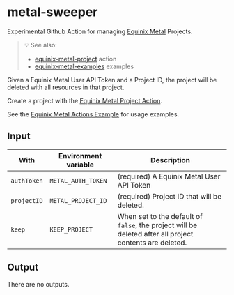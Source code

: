 # metal-sweeper

Experimental Github Action for managing [Equinix Metal](https://metal.equinix.com) Projects.

> :bulb: See also:
>
> - [equinix-metal-project](https://github.com/equinix-labs/metal-project-action) action
> - [equinix-metal-examples](https://github.com/equinix-labs/metal-actions-example) examples

Given a Equinix Metal User API Token and a Project ID, the project will be deleted with all resources in that project.

Create a project with the [Equinix Metal Project Action](https://github.com/equinix-labs/metal-project-action).

See the [Equinix Metal Actions Example](https://github.com/equinix-labs/metal-actions-example) for usage examples.

## Input

| With        | Environment variable | Description                                                                                             |
| ----------- | -------------------- | ------------------------------------------------------------------------------------------------------- |
| `authToken` | `METAL_AUTH_TOKEN`   | (required) A Equinix Metal User API Token                                                               |
| `projectID` | `METAL_PROJECT_ID`   | (required) Project ID that will be deleted.                                                             |
| `keep`      | `KEEP_PROJECT`       | When set to the default of `false`, the project will be deleted after all project contents are deleted. |

## Output

There are no outputs.
